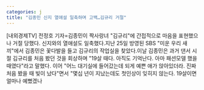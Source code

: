 ```yaml
---
categories: j
title: "김종민 신지 열애설 일축하며 고백…김규리 거절"
---
```

[내외경제TV] 전정호 기자=김종민이 짝사랑녀 "김규리"에 간접적으로 마음을 표현했으나 거절 당했다. 신지와의 열애설도 일축했다.지난 25일 방영된 SBS "미운 우리 새끼"에서 김종민은 꽃다발을 들고 김규리의 작업실을 찾았다.이날 김종민은 과거 댄서 시절 김규리를 처음 봤던 것을 회상하며 "19살 때다. 아직도 기억난다. 아마 패션모델 했을 때였다"라고 말했다. 이어 "어느 대기실에 들어갔는데 되게 예쁜 애가 앉아있더라. 진짜 처음 봤을 때 빛이 났다"면서 "몇십 년이 지났는데도 첫인상이 잊히지 않는다. 19살이면 얼마나 예뻤겠나